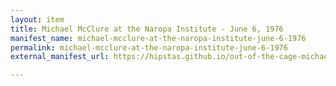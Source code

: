 ```yaml
---
layout: item
title: Michael McClure at the Naropa Institute - June 6, 1976
manifest_name: michael-mcclure-at-the-naropa-institute-june-6-1976
permalink: michael-mcclure-at-the-naropa-institute-june-6-1976
external_manifest_url: https://hipstas.github.io/out-of-the-cage-michael-mcclure-and-the-digital-lyric-archive/michael-mcclure-at-the-naropa-institute-june-6-1976/manifest.json

---
```

<!-- Add an essay or interpretive material below this line,
using HTML or markdown.  Do not modify this file above this line -->
